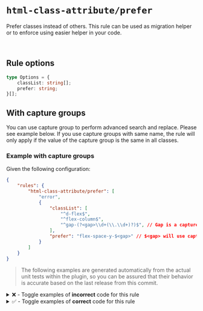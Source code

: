 <!--

  DO NOT EDIT.

  This markdown file was autogenerated using npm run docs from following files: 
  - src/rules/prefer/tests/valid.ts
  - src/rules/prefer/tests/invalid.ts

  In order to update this file, it is therefore those files which need to be updated, as well as potentially the generator script:
  - src/docs/generate-doc-page.ts
  or one of the templates it uses:
    - src/docs/templates/rule-page-doc.ts
    - src/docs/templates/invalid-case-doc.ts
    - src/docs/templates/valid-case-doc.ts
-->

# `html-class-attribute/prefer`

Prefer classes instead of others. This rule can be used as migration helper or to enforce using easier helper in your code.

<br>

## Rule options

```ts
type Options = {
    classList: string[];
    prefer: string;
}[];
```

## With capture groups

You can use capture group to perform advanced search and replace. Please see example below.
If you use capture groups with same name, the rule will only apply if the value of the capture group is the same in all classes.

### Example with capture groups

Given the following configuration:

```json
{
    "rules": {
        "html-class-attribute/prefer": [
            "error",
            {
                "classList": [
                    "^d-flex$",
                    "^flex-column$",
                    "^gap-(?<gap>\\d+(\\.\\d+)?)$", // Gap is a capture group bound by parenthesis
                ],
                "prefer": "flex-space-y-$<gap>" // $<gap> will use capture group to replace the value
            }
        ]
    }
}
```




> The following examples are generated automatically from the actual unit tests within the plugin, so you can be assured that their behavior is accurate based on the last release from this commit. 

<details>
<summary>❌ - Toggle examples of <strong>incorrect</strong> code for this rule</summary>

<br>

#### Config
```json
{
    "rules": {
        "html-class-attribute/prefer": [
            "error",
            [
                [
                    {
                        "classList": [
                            "a"
                        ],
                        "prefer": "test"
                    }
                ]
            ]
        ]
    }
}
```

#### ❌ Invalid Code

```html
<h1 class="a b"></h1>
           ~~~
```

#### :wrench: Fixed code

```html
<h1 class="test b"></h1>
```

<br>

#### Config
```json
{
    "rules": {
        "html-class-attribute/prefer": [
            "error",
            [
                [
                    {
                        "classList": [
                            "a",
                            "b"
                        ],
                        "prefer": "test"
                    }
                ]
            ]
        ]
    }
}
```

#### ❌ Invalid Code

```html
<h1 class="a b"></h1>
           ~~~
```

#### :wrench: Fixed code

```html
<h1 class="test"></h1>
```

<br>

#### Config
```json
{
    "rules": {
        "html-class-attribute/prefer": [
            "error",
            [
                [
                    {
                        "classList": [
                            "a",
                            "b"
                        ],
                        "prefer": "test"
                    }
                ]
            ]
        ]
    }
}
```

#### ❌ Invalid Code

```html
<h1 class="a b c"></h1>
           ~~~~~
```

#### :wrench: Fixed code

```html
<h1 class="test c"></h1>
```

<br>

#### Config
```json
{
    "rules": {
        "html-class-attribute/prefer": [
            "error",
            [
                [
                    {
                        "classList": [
                            "^d-flex$",
                            "^flex-column$",
                            "^gap-(?<gap>\\d+)"
                        ],
                        "prefer": "flex-space-y-$<gap>"
                    }
                ]
            ]
        ]
    }
}
```

#### ❌ Invalid Code

```html
<h1 class="d-flex flex-column gap-4 mt-0"></h1>
           ~~~~~~~~~~~~~~~~~~~~~~~~~~~~~
```

#### :wrench: Fixed code

```html
<h1 class="flex-space-y-4 mt-0"></h1>
```

<br>

#### Config
```json
{
    "rules": {
        "html-class-attribute/prefer": [
            "error",
            [
                [
                    {
                        "classList": [
                            "^d-flex$",
                            "^flex-column$",
                            "^gap-(?<gap>\\d+)"
                        ],
                        "prefer": "flex-space-y-$<gap>"
                    },
                    {
                        "classList": [
                            "^d-flex$",
                            "^gap-(?<gap>\\d+)"
                        ],
                        "prefer": "flex-space-x-$<gap>"
                    }
                ]
            ]
        ]
    }
}
```

#### ❌ Invalid Code

```html
<h1 class="d-flex flex-column gap-4 mt-0"></h1>
           ~~~~~~~~~~~~~~~~~~~~~~~~~~~~~
```

#### :wrench: Fixed code

```html
<h1 class="flex-space-y-4 mt-0"></h1>
```

<br>

#### Config
```json
{
    "rules": {
        "html-class-attribute/prefer": [
            "error",
            [
                [
                    {
                        "classList": [
                            "^mb-(?<marginY>\\d+)",
                            "^mt-(?<marginY>\\d+)"
                        ],
                        "prefer": "my-$<marginY>"
                    },
                    {
                        "classList": [
                            "^ml-(?<marginX>\\d+)",
                            "^mr-(?<marginX>\\d+)"
                        ],
                        "prefer": "mx-$<marginX>"
                    }
                ]
            ]
        ]
    }
}
```

#### ❌ Invalid Code

```html
<h1 class="mt-1 mb-1 ml-1 mr-2"></h1>
           ~~~~~~~~~~~~~~~~~~~
```

#### :wrench: Fixed code

```html
<h1 class="my-1 ml-1 mr-2"></h1>
```

</details>


<details>
<summary>✅ - Toggle examples of <strong>correct</strong> code for this rule</summary>

<br>

#### Config
```json
{
    "rules": {
        "html-class-attribute/prefer": [
            "error",
            [
                [
                    {
                        "classList": [
                            "a",
                            "b",
                            "c"
                        ],
                        "prefer": "test"
                    }
                ]
            ]
        ]
    }
}
```

#### ✅ Valid Code

```html
<h1 class="a b"></h1>
```

</details>

